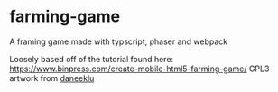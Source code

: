 # farming-game
A framing game made with typscript, phaser and webpack

Loosely based off of the tutorial found here: https://www.binpress.com/create-mobile-html5-farming-game/
GPL3 artwork from [daneeklu](https://opengameart.org/content/lpc-farming-tilesets-magic-animations-and-ui-elements)
